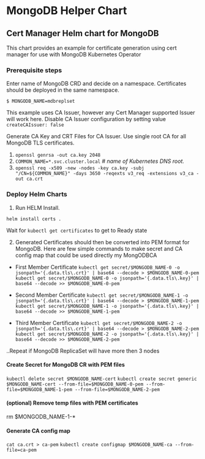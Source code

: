 # MongoDB Helper Chart
## Cert Manager Helm chart for MongoDB 

This chart provides an example for certificate generation using  cert manager for use with MongoDB Kubernetes Operator


### Prerequisite steps
Enter name of MongoDB CRD and decide on a namespace. Certificates should be deployed in the same namespace.

`` $ MONGODB_NAME=mdbreplset
``

This example uses CA Issuer, however any Cert Manager supported Issuer will work here.
Disable CA Issuer configuration by setting value `createCAIssuer: false`

Generate CA Key and CRT Files for CA Issuer. Use single root CA for all MongoDB TLS certificates.

1. `openssl genrsa -out ca.key 2048`
2. `COMMON_NAME=*.svc.cluster.local`  # _name of Kubernetes DNS root._
3. `openssl req -x509 -new -nodes -key ca.key -subj "/CN=${COMMON_NAME}" -days 3650 -reqexts v3_req -extensions v3_ca -out ca.crt`

### Deploy Helm Charts

1. Run HELM Install.

`helm install certs .`

Wait for `kubectl get certificates` to get to Ready state

2. Generated Certificates should then be converted into PEM format for MongoDB. Here are few simple commands to make secret and CA config map that could be used directly my MongODBCA

* First Member Certificate
`kubectl get secret/$MONGODB_NAME-0 -o jsonpath='{.data.tls\.crt}' | base64 --decode > $MONGODB_NAME-0-pem`
`kubectl get secret/$MONGODB_NAME-0 -o jsonpath='{.data.tls\.key}' | base64 --decode >> $MONGODB_NAME-0-pem`
* Second Member Certificate
`kubectl get secret/$MONGODB_NAME-1 -o jsonpath='{.data.tls\.crt}' | base64 --decode > $MONGODB_NAME-1-pem`
`kubectl get secret/$MONGODB_NAME-1 -o jsonpath='{.data.tls\.key}' | base64 --decode >> $MONGODB_NAME-1-pem`

* Third Member Certificate
`kubectl get secret/$MONGODB_NAME-2 -o jsonpath='{.data.tls\.crt}' | base64 --decode > $MONGODB_NAME-2-pem`
`kubectl get secret/$MONGODB_NAME-2 -o jsonpath='{.data.tls\.key}' | base64 --decode >> $MONGODB_NAME-2-pem`

..Repeat if MongoDB ReplicaSet will have more then 3 nodes

#### Create Secret for MongoDB CR with PEM files 
```kubectl delete secret $MONGODB_NAME-cert```
```kubectl create secret generic $MONGODB_NAME-cert --from-file=$MONGODB_NAME-0-pem --from-file=$MONGODB_NAME-1-pem --from-file=$MONGODB_NAME-2-pem```

#### (optional) Remove temp files with PEM certificates

rm $MONGODB_NAME-1-*


#### Generate CA config map

`cat ca.crt > ca-pem`
`kubectl create configmap $MONGODB_NAME-ca --from-file=ca-pem`






